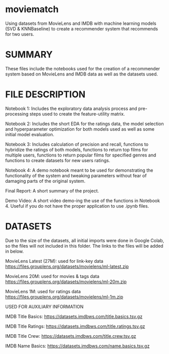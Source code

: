 # moviematch
Using datasets from MovieLens and IMDB with machine learning models (SVD &amp; KNNBaseline) to create a recommender system that recommends for two users.


SUMMARY
==========================================================================================

These files include the notebooks used for the creation of a recommender system
based on MovieLens and IMDB data as well as the datasets used.


FILE DESCRIPTION
==========================================================================================

Notebook 1: Includes the exploratory data analysis process and pre-processing steps
used to create the feature-utility matrix.

Notebook 2: Includes the short EDA for the ratings data, the model selection and 
hyperparameter optimization for both models used as well as some initial model evaluation.

Notebook 3: Includes calculation of precision and recall, functions to hybridize the 
ratings of both models, functions to return top films for multiple users, functions 
to return popular films for specified genres and functions to create datasets for new
users ratings.

Notebook 4: A demo notebook meant to be used for demonstrating the functionality of the
system and tweaking parameters without fear of damaging parts of the original system. 

Final Report: A short summary of the project.

Demo Video: A short video demo-ing the use of the functions in Notebook 4. Useful if you
do not have the proper application to use .ipynb files.


DATASETS
==========================================================================================

Due to the size of the datasets, all initial imports were done in Google Colab, so the 
files will not included in this folder. The links to the files will be added in below.

MovieLens Latest (27M): used for link-key data
https://files.grouplens.org/datasets/movielens/ml-latest.zip

MovieLens 20M: used for movies & tags data
https://files.grouplens.org/datasets/movielens/ml-20m.zip

MovieLens 1M: used for ratings data
https://files.grouplens.org/datasets/movielens/ml-1m.zip


USED FOR AUXILIARY INFORMATION

IMDB Title Basics: 
https://datasets.imdbws.com/title.basics.tsv.gz

IMDB Title Ratings:
https://datasets.imdbws.com/title.ratings.tsv.gz

IMDB Title Crew:
https://datasets.imdbws.com/title.crew.tsv.gz

IMDB Name Basics:
https://datasets.imdbws.com/name.basics.tsv.gz

